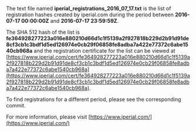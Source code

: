The text file named **iperial_registrations_2016_07_17.txt** is the list of registration hashes created by iperial.com during the period between **2016-07-17 00:00:00Z** and **2016-07-17 23:59:59Z**.

The SHA 512 hash of the list is **fe364928277223a016e880210d66d1c1f5139a2f927818b229d2b91d91de8cf3cb1c3bdf1d5ed126974e0cb29f06858fe8adba7a422e77372c6abe1540cb968a** and the registration certificate for the list can be viewed at [https://www.iperial.com/cert/fe364928277223a016e880210d66d1c1f5139a2f927818b229d2b91d91de8cf3cb1c3bdf1d5ed126974e0cb29f06858fe8adba7a422e77372c6abe1540cb968a](https://www.iperial.com/cert/fe364928277223a016e880210d66d1c1f5139a2f927818b229d2b91d91de8cf3cb1c3bdf1d5ed126974e0cb29f06858fe8adba7a422e77372c6abe1540cb968a).

To find registrations for a different period, please see the corresponding commit.

For more information, please visit [https://www.iperial.com/](https://www.iperial.com/)
